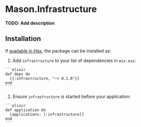 # Mason.Infrastructure

**TODO: Add description**

## Installation

If [available in Hex](https://hex.pm/docs/publish), the package can be installed as:

  1. Add `infrastructure` to your list of dependencies in `mix.exs`:

    ```elixir
    def deps do
      [{:infrastructure, "~> 0.1.0"}]
    end
    ```

  2. Ensure `infrastructure` is started before your application:

    ```elixir
    def application do
      [applications: [:infrastructure]]
    end
    ```

